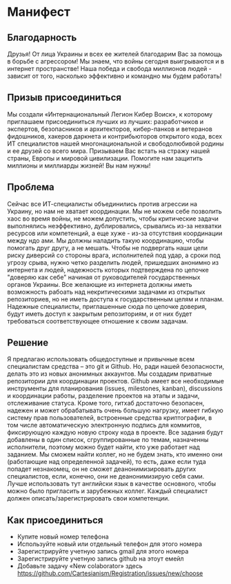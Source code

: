 # Манифест

## Благодарность

Друзья! От лица Украины и всех ее жителей благодарим Вас за помощь в борьбе с агрессором! Мы знаем, что войны сегодня выигрываются и в интернет пространстве! Наша победа и свобода миллионов людей - зависит от того, насколько эффективно и командно мы будем работать!

## Призыв присоединиться

Мы создали «Интернациональный Легион Кибер Воиск», к которому приглашаем присоединиться лучших из лучших: разработчиков и экспертов, безопасников и архитекторов, кибер-панков и ветеранов фидошников, хакеров даркнета и контрибьюторов открытого кода, всех ИТ специалистов нашей многонациональной и свободолюбивой родины и ее друзей со всего мира. Призываем Вас встать на стражу нашей страны, Европы и мировой цивилизации. Помогите нам защитить миллионы и миллиарды жизней! Вы нам нужны!

## Проблема

Сейчас все ИТ-специалисты объединились против агрессии на Украину, но нам не хватает координации. Мы не можем себе позволить хаос во время войны, не можем допустить, чтобы критические задачи выполнялись неэффективно, дублировались, срывались из-за нехватки ресурсов или компетенций, а еще хуже - из-за отсутствия координации между ндо ами. Мы должны наладить такую координацию, чтобы помогать друг другу, а не мешать. Чтобы не подвергать наши цели риску диверсий со стороны врага, исполнителей под удар, а сроки под угрозу срыва, нужно четко разделить людей, пришедших анонимно из интернета и людей, надежность которых подтверждена по цепочке "доверяю как себе" начиная от руководителей государственных органов Украины. Все желающие из интернета должны иметь возможность рабоать над некритическими задачами из открытых репозиториев, но не иметь доступа к государственным целям и планам. Надежные специалисты, приглашенные сюда по цепочке доверия, будут иметь доступ к закрытым репозиториям, и от них будет требоваться соответствующее отношение к своим задачам.

## Решение

Я предлагаю использовать общедоступные и привычные всем специалистам средства – это git и Github. Но, ради нашей безопасности, делать это из новых анонимных аккаунтов. Мы создадим приватные репозитории для координации проектов. Github имеет все необходимые инструменты для планирования (issues, milestones, kanban), discussions и координации работы, разделение проектов на этапы и задачи, отслеживание статуса. Кроме того, гитхаб достаточно безопасен, надежен и может обрабатывать очень большую нагрузку, имеет гибкую систему прав пользователей, встроенные средства криптографии, в том числе автоматическую электронную подпись для коммитов, фиксирующую каждую новую строку кода в проекте. Все задания будут добавлены в один список, сгруппированные по темам, назначенны исполнители, поэтому можно будет найти, кто уже работает над заданием. Мы сможем найти коллег, но не будем знать, кто именно они (работающие над определенной задачей), то есть, даже если туда попадет незнакомец, он не сможет деанонимизировать других специалистов, если, конечно, они не деанонимизирую себя сами. Лучше использовать тут английски язык в качестве основного, чтобы можно было пригласить и зарубежных коллег. Каждый специалист должен описать/зарегистрировать свои компетенции.

## Как присоединиться

- Купите новый номер телефона
- Используйте новый или отдельный телефон для этого номера
- Зарегистрируйте учетную запись gmail для этого номера
- Зарегистрируйте учетную запись github на этоут емейл
- Добавьте задачу «New colaborator» здесь https://github.com/Cartesianism/Registration/issues/new/choose
